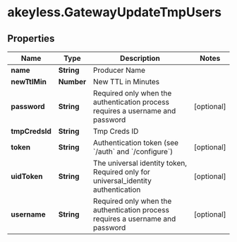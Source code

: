 # akeyless.GatewayUpdateTmpUsers

## Properties

Name | Type | Description | Notes
------------ | ------------- | ------------- | -------------
**name** | **String** | Producer Name | 
**newTtlMin** | **Number** | New TTL in Minutes | 
**password** | **String** | Required only when the authentication process requires a username and password | [optional] 
**tmpCredsId** | **String** | Tmp Creds ID | 
**token** | **String** | Authentication token (see &#x60;/auth&#x60; and &#x60;/configure&#x60;) | [optional] 
**uidToken** | **String** | The universal identity token, Required only for universal_identity authentication | [optional] 
**username** | **String** | Required only when the authentication process requires a username and password | [optional] 


